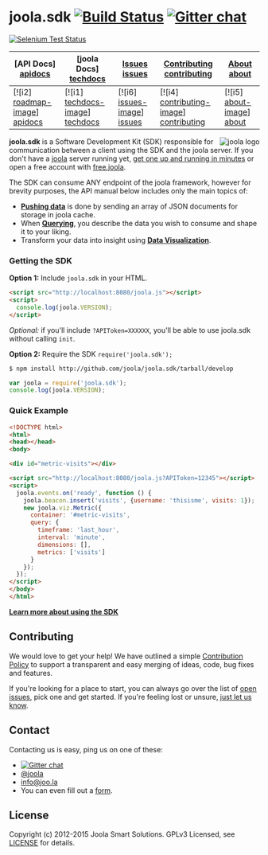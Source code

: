 # joola.sdk [![Build Status][3]][4] [![Gitter chat](https://badges.gitter.im/joola/joola.png)](https://gitter.im/joola)

[![Selenium Test Status](https://saucelabs.com/browser-matrix/joola-io.svg)](https://saucelabs.com/u/joola-io)

| **[API Docs] [apidocs]**     | **[joola Docs] [techdocs]**     | **[Issues] [issues]**     | **[Contributing] [contributing]**           | **[About] [about]**     |
|-------------------------------------|-------------------------------|-------------------------------------|---------------------------------------------|-------------------------------------|
| [![i2] [roadmap-image]] [apidocs] | [![i1] [techdocs-image]] [techdocs] | [![i6] [issues-image]] [issues] | [![i4] [contributing-image]] [contributing] | [![i5] [about-image]] [about] |

<img src="https://joo.la/img/logo-profile.png" alt="joola logo" title="joola" align="right" />

**joola.sdk** is a Software Development Kit (SDK) responsible for communication between a client using the SDK and the joola server. If you don't have a [joola][joola] server running yet, [get one up and running in minutes][joola] or open a free account with [free.joola][free.joola].

The SDK can consume ANY endpoint of the joola framework, however for brevity purposes, the API manual below includes only the main topics of:
- [**Pushing data**](http://github.com/joola/joola/wiki/pushing-data) is done by sending an array of JSON documents for storage in joola cache.
- When [**Querying**](http://github.com/joola/joola/wiki/analytics-and-visualization), you describe the data you wish to consume and shape it to your liking. 
- Transform your data into insight using [**Data Visualization**](http://github.com/joola/joola/wiki/analytics-and-visualization).

### Getting the SDK

**Option 1:** Include `joola.sdk` in your HTML.
```html
<script src="http://localhost:8080/joola.js"></script>
<script>
  console.log(joola.VERSION);
</script>
```
*Optional:* if you'll include `?APIToken=XXXXXX`, you'll be able to use joola.sdk without calling `init`.

**Option 2:** Require the SDK `require('joola.sdk');`
```bash
$ npm install http://github.com/joola/joola.sdk/tarball/develop
```
```js
var joola = require('joola.sdk');
console.log(joola.VERSION);
```

### Quick Example
```html
<!DOCTYPE html>
<html>
<head></head>
<body>

<div id="metric-visits"></div>

<script src="http://localhost:8080/joola.js?APIToken=12345"></script>
<script>
  joola.events.on('ready', function () {
    joola.beacon.insert('visits', {username: 'thisisme', visits: 1});
    new joola.viz.Metric({
      container: '#metric-visits',
      query: {
        timeframe: 'last_hour',
        interval: 'minute',
        dimensions: [],
        metrics: ['visits']
      }
    });
  });
</script>
</body>
</html>
```

[**Learn more about using the SDK**](http://github.com/joola/joola/wiki/sdk-api-documentation)

## Contributing
We would love to get your help! We have outlined a simple [Contribution Policy][18] to support a transparent and easy merging
of ideas, code, bug fixes and features.

If you're looking for a place to start, you can always go over the list of [open issues][17], pick one and get started.
If you're feeling lost or unsure, [just let us know](#Contact).

## Contact
Contacting us is easy, ping us on one of these:

- [![Gitter chat](https://badges.gitter.im/joola/joola.png)](https://gitter.im/joola)
- [@joola][19]
- [info@joo.la][20]
- You can even fill out a [form][21].

## License
Copyright (c) 2012-2015 Joola Smart Solutions. GPLv3 Licensed, see [LICENSE][24] for details.


[1]: https://coveralls.io/repos/joola/joola.sdk/badge.png?branch=develop
[2]: https://coveralls.io/r/joola/joola.sdk?branch=develop
[3]: https://travis-ci.org/joola/joola.sdk.png?branch=develop
[4]: https://travis-ci.org/joola/joola.sdk?branch=develop
[17]: http://https://joolatech.atlassian.net/browse/JARVIS
[18]: https://github.com/joola/joola/blob/master/CONTRIBUTING.md
[19]: http://twitter.com/joola
[20]: mailto://info@joo.la
[21]: http://github.com/joola/joola/
[22]: http://joola/
[24]: https://github.com/joola/joola/blob/master/LICENSE.md

[about-image]: https://github.com/joola/joola/wiki/images/about.png
[techdocs-image]: https://github.com/joola/joola/wiki/images/techdocs.png
[setup-image]: https://github.com/joola/joola/wiki/images/setup.png
[roadmap-image]: https://github.com/joola/joola/wiki/images/roadmap.png
[contributing-image]: https://github.com/joola/joola/wiki/images/contributing.png
[issues-image]: https://github.com/joola/joola/wiki/images/issues.png

[about]: https://github.com/joola/joola/wiki/joola-overview
[techdocs]: https://github.com/joola/joola/wiki/Technical-documentation
[apidocs]: http://github.com/joola/joola/wiki/sdk
[setup]: #getting-the-sdk
[roadmap]: https://github.com/joola/joola/wiki/Product-roadmap
[contributing]: https://github.com/joola/joola/wiki/Contributing
[issues]: https://github.com/joola/joola.sdk/issues

[joola]: http://joola/
[free.joola]: http://free.joola/
[highcharts]: http://www.highcharts.com
